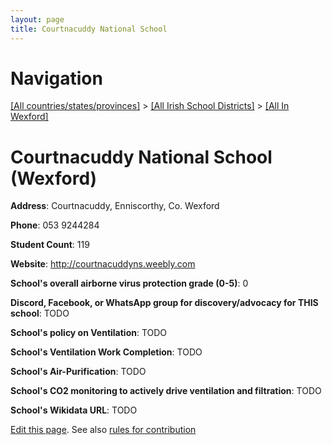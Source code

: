 ```yaml
---
layout: page
title: Courtnacuddy National School
---
```

# Navigation

[[All countries/states/provinces]](../../..) > [[All Irish School Districts]](../..) > [[All In Wexford]](..)

# Courtnacuddy National School (Wexford)

**Address**: Courtnacuddy, Enniscorthy, Co. Wexford

**Phone**: 053 9244284

**Student Count**: 119

**Website**: <http://courtnacuddyns.weebly.com>

**School's overall airborne virus protection grade (0-5)**: 0

**Discord, Facebook, or WhatsApp group for discovery/advocacy for THIS school**: TODO

**School's policy on Ventilation**: TODO

**School's Ventilation Work Completion**: TODO

**School's Air-Purification**: TODO

**School's CO2 monitoring to actively drive ventilation and filtration**: TODO

**School's Wikidata URL**: TODO


[Edit this page](https://github.com/ventilate-schools/Ireland/edit/main/./Wexford/Courtnacuddy_National_School.md). See also [rules for contribution](../../../contribution-rules/)